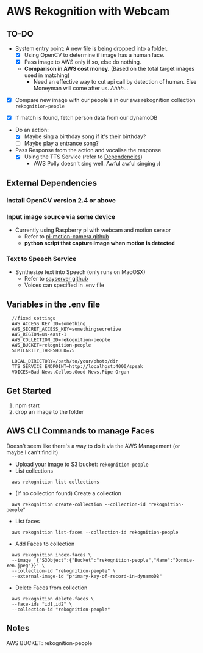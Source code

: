# AWS Rekognition with Webcam

## TO-DO
* System entry point: A new file is being dropped into a folder.
  * [x] Using OpenCV to determine if image has a human face.
  * [x] Pass image to AWS only if so, else do nothing.
  * **Comparison in AWS cost money.** (Based on the total target images used in matching)
    * Need an effective way to cut api call by detection of human. Else Moneyman will come after us. *Ahhh...*

* [x] Compare new image with our people's in our aws rekognition collection `rekognition-people`

* [x] If match is found, fetch person data from our dynamoDB

* Do an action:
  * [x] Maybe sing a birthday song if it's their birthday?
  * [ ] Maybe play a entrance song?

* Pass Response from the action and vocalise the response
  * [x] Using the TTS Service (refer to [Dependencies](#text-to-speech-service))
    * AWS Polly doesn't sing well. Awful awful singing :(


## External Dependencies
### Install OpenCV version 2.4 or above

### Input image source via some device
* Currently using Raspberry pi with webcam and motion sensor
  * Refer to [pi-motion-camera github](https://github.com/tw-sg-maker-night/pi-motion-camera)
  * **python script that capture image when motion is detected**

### Text to Speech Service
* Synthesize text into Speech (only runs on MacOSX)
  * Refer to [sayserver github](https://github.com/tw-sg-maker-night/sayserver)
  * Voices can specified in .env file


## Variables in the .env file
```
  //fixed settings
  AWS_ACCESS_KEY_ID=something
  AWS_SECRET_ACCESS_KEY=somethingsecretive
  AWS_REGION=us-east-1
  AWS_COLLECTION_ID=rekognition-people
  AWS_BUCKET=rekognition-people
  SIMILARITY_THRESHOLD=75

  LOCAL_DIRECTORY=/path/to/your/photo/dir
  TTS_SERVICE_ENDPOINT=http://localhost:4000/speak
  VOICES=Bad News,Cellos,Good News,Pipe Organ
```

## Get Started
1. npm start
2. drop an image to the folder


## AWS CLI Commands to manage Faces
Doesn't seem like there's a way to do it via the AWS Management (or maybe I can't find it)

* Upload your image to S3 bucket: `rekognition-people`
* List collections
```
  aws rekognition list-collections
```
* (If no collection found) Create a collection
```
  aws rekognition create-collection --collection-id "rekognition-people"
```
* List faces
```
  aws rekognition list-faces --collection-id rekognition-people
```
* Add Faces to collection
```
  aws rekognition index-faces \
  --image '{"S3Object":{"Bucket":"rekognition-people","Name":"Donnie-Yen.jpeg"}}' \
  --collection-id "rekognition-people" \
  --external-image-id "primary-key-of-record-in-dynamoDB"
```
* Delete Faces from collection
```
  aws rekognition delete-faces \
  --face-ids "id1,id2" \
  --collection-id "rekognition-people"
```

## Notes
AWS BUCKET: rekognition-people
